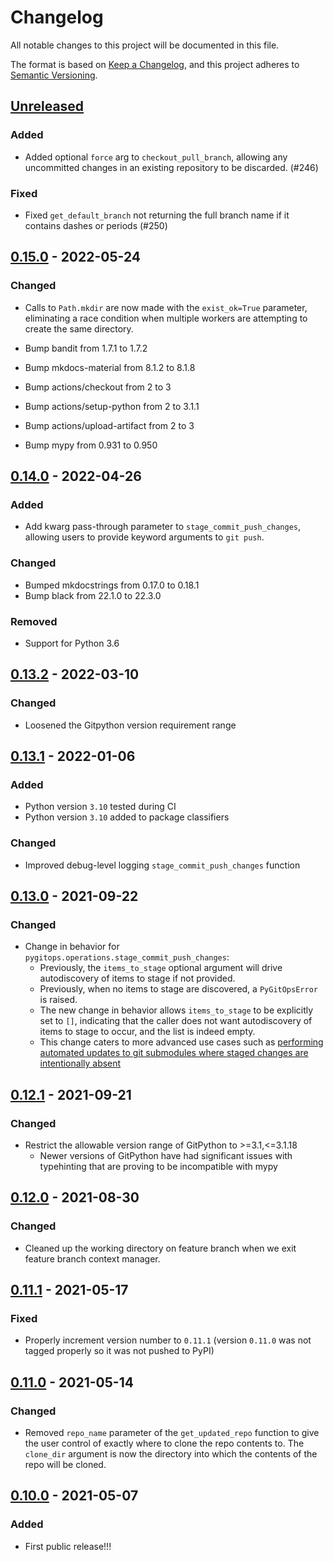 # Changelog
All notable changes to this project will be documented in this file.

The format is based on [Keep a Changelog](https://keepachangelog.com/en/1.0.0/),
and this project adheres to [Semantic Versioning](https://semver.org/spec/v2.0.0.html).

## [Unreleased]

### Added

* Added optional `force` arg to `checkout_pull_branch`, allowing any uncommitted changes in an existing repository to be discarded. (#246)

### Fixed

* Fixed `get_default_branch` not returning the full branch name if it contains dashes or periods (#250)

## [0.15.0] - 2022-05-24

### Changed

* Calls to `Path.mkdir` are now made with the `exist_ok=True` parameter, eliminating a race condition when multiple workers are   attempting to create the same directory.

* Bump bandit from 1.7.1 to 1.7.2
* Bump mkdocs-material from 8.1.2 to 8.1.8
* Bump actions/checkout from 2 to 3
* Bump actions/setup-python from 2 to 3.1.1
* Bump actions/upload-artifact from 2 to 3
* Bump mypy from 0.931 to 0.950


## [0.14.0] - 2022-04-26

### Added

* Add kwarg pass-through parameter to `stage_commit_push_changes`, allowing users to provide keyword arguments to `git push`.

### Changed

* Bumped mkdocstrings from 0.17.0 to 0.18.1
* Bump black from 22.1.0 to 22.3.0

### Removed

* Support for Python 3.6


## [0.13.2] - 2022-03-10

### Changed

- Loosened the Gitpython version requirement range

## [0.13.1] - 2022-01-06

### Added

- Python version `3.10` tested during CI
- Python version `3.10` added to package classifiers

### Changed

- Improved debug-level logging `stage_commit_push_changes` function

## [0.13.0] - 2021-09-22

### Changed

* Change in behavior for `pygitops.operations.stage_commit_push_changes`:
  * Previously, the `items_to_stage` optional argument will drive autodiscovery of items to stage if not provided.
  * Previously, when no items to stage are discovered, a `PyGitOpsError` is raised.
  * The new change in behavior allows `items_to_stage` to be explicitly set to `[]`, indicating that the caller does not want autodiscovery of items to stage to occur, and the list is indeed empty.
  * This change caters to more advanced use cases such as [performing automated updates to git submodules where staged changes are intentionally absent](https://wayfair-incubator.github.io/pygitops/making-changes-on-feature-branch/#advanced-example)

## [0.12.1] - 2021-09-21

### Changed

* Restrict the allowable version range of GitPython to >=3.1,<=3.1.18
  * Newer versions of GitPython have had significant issues with typehinting that are proving to be incompatible with mypy

## [0.12.0] - 2021-08-30

### Changed

* Cleaned up the working directory on feature branch when we exit feature branch context manager.

## [0.11.1] - 2021-05-17

### Fixed

* Properly increment version number to `0.11.1` (version `0.11.0` was not tagged properly so it was not pushed to PyPI)

## [0.11.0] - 2021-05-14

### Changed

* Removed `repo_name` parameter of the `get_updated_repo` function to give the user control of exactly where to clone the repo contents to. The `clone_dir` argument is now the directory into which the contents of the repo will be cloned.

## [0.10.0] - 2021-05-07

### Added

- First public release!!!

[Unreleased]: https://github.com/wayfair-incubator/pygitops/compare/v0.15.0...main
[0.15.0]: https://github.com/wayfair-incubator/pygitops/compare/v0.14.0...v0.15.0
[0.14.0]: https://github.com/wayfair-incubator/pygitops/compare/v0.13.2...v0.14.0
[0.13.2]: https://github.com/wayfair-incubator/pygitops/compare/v0.13.1...v0.13.2
[0.13.1]: https://github.com/wayfair-incubator/pygitops/compare/v0.13.0...v0.13.1
[0.13.0]: https://github.com/wayfair-incubator/pygitops/compare/v0.12.1...v0.13.0
[0.12.1]: https://github.com/wayfair-incubator/pygitops/compare/v0.12.0...v0.12.1
[0.12.0]: https://github.com/wayfair-incubator/pygitops/compare/v0.11.1...v0.12.0
[0.11.1]: https://github.com/wayfair-incubator/pygitops/compare/v0.11.0...v0.11.1
[0.11.0]: https://github.com/wayfair-incubator/pygitops/compare/v0.10.0...v0.11.0
[0.10.0]: https://github.com/wayfair-incubator/pygitops/compare/af37d9a...v0.10.0
